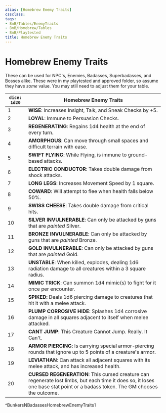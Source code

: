 ```yaml
---
alias: [Homebrew Enemy Traits]
cssclass: 
tags:
- BnB/Tables/EnemyTraits
- BnB/Homebrew/Tables
- BnB/Playtested
title: Homebrew Enemy Traits
---
```


# Homebrew Enemy Traits

These can be used for NPC's, Enemies, Badasses, Superbadasses, and Bosses alike. These were in my playtested and approved folder, so assume they have *some* value. You may still need to adjust them for your table.

| `dice: 1d20` | **Homebrew Enemy Traits**                                                                                       |
| ------------ | --------------------------------------------------------------------------------------------------------------- |
| 1            | **WISE**: Increases Insight, Talk, and Sneak Checks by +5.                                                       |
| 2            | **LOYAL**: Immune to Persuasion Checks.                                                                          |
| 3            | **REGENERATING**: Regains 1d4 health at the end of every turn.                                                   |
| 4            | **AMORPHOUS**: Can move through small spaces and difficult terrain with ease.                                              |
| 5            | **SWIFT FLYING**: While Flying, is immune to ground-based attacks.                                                 |
| 6            | **ELECTRIC CONDUCTOR**: Takes double damage from shock attacks.                                                  |
| 7            | **LONG LEGS**: Increases Movement Speed by 1 square.                                                                |
| 8            | **COWARD**: Will attempt to flee when health falls below 50%.                                                    |
| 9            | **SWISS CHEESE**: Takes double damage from critical hits.                                                        |
| 10           | **SILVER INVULNERABLE**: Can only be attacked by guns that are *painted* Silver.                                 |
| 11           | **BRONZE INVULNERABLE**: Can only be attacked by guns that are *painted* Bronze.                                 |
| 12           | **GOLD INVULNERABLE**: Can only be attacked by guns that are *painted* Gold.                                     |
| 13           | **UNSTABLE**: When killed, explodes, dealing 1d6 radiation damage to all creatures within a 3 square radius.     |
| 14           | **MIMIC TRICK**: Can summon 1d4 mimic(s) to fight for it once per encounter.                                     |
| 15           | **SPIKED**: Deals 1d6 piercing damage to creatures that hit it with a melee attack.                              |
| 16           | **PLUMP CORROSIVE HIDE**: Splashes 1d4 corrosive damage in all squares adjacent to itself when melee attacked.  |
| 17           | **CANT JUMP**: This Creature Cannot Jump. Really. It Can't.                                                     |
| 18           | **ARMOR PIERCING**: Is carrying special armor-piercing rounds that ignore up to 5 points of a creature's armor. |
| 19           | **LEVIATHAN**: Can attack all adjacent squares with its melee attack, and has increased health.                              |
| 20             |  **CURSED REGENERATION**: This cursed creature can regenerate lost limbs, but each time it does so, it loses one base stat point or a badass token. The GM chooses the outcome.                                                                                                             |
^BunkersNBadassesHomebrewEnemyTraits1
